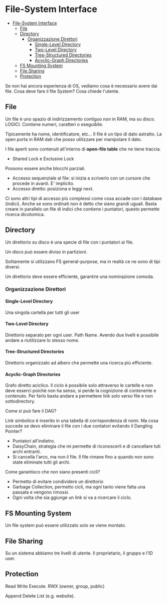 # File-System Interface

- [File-System Interface](#file-system-interface)
  - [File](#file)
  - [Directory](#directory)
    - [Organizzazione Direttori](#organizzazione-direttori)
      - [Single-Level Directory](#single-level-directory)
      - [Two-Level Directory](#two-level-directory)
      - [Tree-Structured Directories](#tree-structured-directories)
      - [Acyclic-Graph Directories](#acyclic-graph-directories)
  - [FS Mounting System](#fs-mounting-system)
  - [File Sharing](#file-sharing)
  - [Protection](#protection)

Se non hai ancora esperienza di OS, vediamo cosa è necessario avere dai file. Cosa deve fare il file System? Cosa chiede l'utente.

## File

Un file è uno spazio di indirizzamento contiguo non in RAM, ma su disco. LOGICI. Contiene numeri, caratteri o eseguibile.

Tipicamente ha nome, identificatore, etc...
Il file è un tipo di dato astratto.
La open porta in RAM dati che posso utilizzare per manipolare il dato.

I file aperti sono contenuti all'interno di **open-file table** che ne tiene traccia.

- Shared Lock e Exclusive Lock

Possono essere anche blocchi parziali.

- Accesso sequenziale al file: si inizia a scriverlo con un cursore che procede in avanti. E' implicito.
- Accesso diretto: posiziona e leggi next.

Ci sono altri tipi di accesso più complessi come cosa accade con i database (indici). Anche se sono ordinati non è detto che siano grandi uguali. Basta creare in parallelo un file di indici che contiene i puntatori, questo permette ricerca dicotomica.

## Directory

Un direttorio su disco è una specie di file con i puntatori ai file.

Un disco può essere diviso in partizioni.

Solitamente si utilizzano FS general-purpose, ma in realtà ce ne sono di tipi diversi.

Un direttorio deve essere efficiente, garantire una nominazione comoda.

### Organizzazione Direttori

#### Single-Level Directory

Una singola cartella per tutti gli user

#### Two-Level Directory

Direttorio separato per ogni user. Path Name. Avendo due livelli è possibile andare a riutilizzare lo stesso nome.

#### Tree-Structured Directories

Direttorio organizzato ad albero che permette una ricerca più efficiente.

#### Acyclic-Graph Directories

Grafo diretto aciclico. Il ciclo è possibile solo attraverso le cartelle e non deve esserci poichè non ha senso, si perde la cognizione di contenente e contenuto. Per farlo basta andare a permettere link solo verso file e non sottodirectory.

Come si può fare il DAG?

Link simbolico è inserito in una tabella di corrispondenza di nomi.
Ma cosa succede se devo eliminare il file con i due contatori evitando il Dangling Pointer?

- Puntatori all'indietro.
- DaisyChain, strategia che mi permette di riconoscerli e di cancellare tuti archi entranti.
- Si cancella l'arco, ma non il file. Il file rimane fino a quando non sono state eliminate tutti gli archi.

Come garantisco che non siano presenti cicli?

- Permetto di evitare condividere un direttorio
- Garbage Collection, permetto cicli, ma ogni tanto viene fatta una passata e vengono rimossi.
- Ogni volta che sia ggiunge un link si va a ricercare il ciclo.

## FS Mounting System

Un file system può essere utilizzato solo se viene montato.

## File Sharing

Su un sistema abbiamo tre livelli di utente. Il proprietario, il gruppo e l'ID user.

## Protection

Read Write Execute. RWX (owner, group, public)

Append Delete List (e.g. website).
